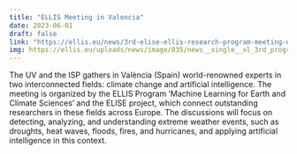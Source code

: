 ```yaml
---
title: "ELLIS Meeting in Valencia"
date: 2023-06-01
draft: false
link: "https://ellis.eu/news/3rd-elise-ellis-research-program-meeting-on-machine-learning-for-earth-and-climate-sciences-starts-in-valencia-today"
img: https://ellis.eu/uploads/news/image/835/news__single__xl_3rd_program_workshop_Valencia.png
---
```


The UV and the ISP gathers in València (Spain) world-renowned experts in two interconnected fields: climate change and artificial intelligence. The meeting is organized by the ELLIS Program ‘Machine Learning for Earth and Climate Sciences’ and the ELISE project, which connect outstanding researchers in these fields across Europe. The discussions will focus on detecting, analyzing, and understanding extreme weather events, such as droughts, heat waves, floods, fires, and hurricanes, and applying artificial intelligence in this context.
